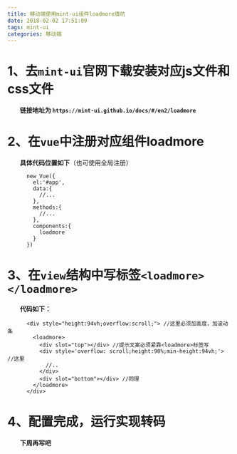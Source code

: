 ```yaml
---
title: 移动端使用mint-ui组件loadmore填坑
date: 2018-02-02 17:51:09
tags: mint-ui
categories: 移动端
---
```

# 1、去`mint-ui`官网下载安装对应js文件和css文件  
&emsp;&emsp;**链接地址为 `https://mint-ui.github.io/docs/#/en2/loadmore`**
# 2、在`vue`中注册对应组件loadmore
&emsp;&emsp;**具体代码位置如下**（也可使用全局注册）
```
      new Vue({
        el:'#app',
        data:{
          //...
        },
        methods:{
          //...
        },
        components:{
          loadmore
        }
      })
```
# 3、在`view`结构中写标签`<loadmore></loadmore>`
&emsp;&emsp;**代码如下：**
```
      <div style="height:94vh;overflow:scroll;"> //这里必须加高度，加滚动条
        <loadmore>
          <div slot="top"></div> //提示文案必须紧靠<loadmore>标签写
          <div style='overflow: scroll;height:90%;min-height:94vh;'> //这里
            //..
          </div>
          <div slot="bottom"></div> //同理
        </loadmore>
      </div>
```
# 4、配置完成，运行实现转码
&emsp;&emsp;**下周再写吧**
